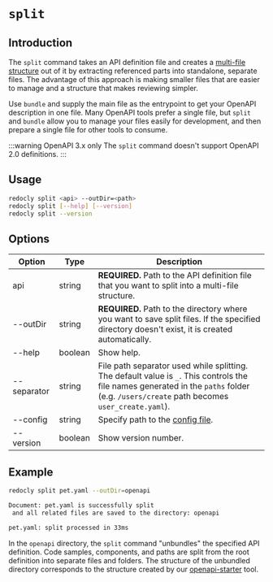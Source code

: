 # `split`

## Introduction

The `split` command takes an API definition file and creates a [multi-file structure](../../resources/multi-file-definitions.md) out of it by extracting referenced parts into standalone, separate files. The advantage of this approach is making smaller files that are easier to manage and a structure that makes reviewing simpler.

Use `bundle` and supply the main file as the entrypoint to get your OpenAPI description in one file. Many OpenAPI tools prefer a single file, but `split` and `bundle` allow you to manage your files easily for development, and then prepare a single file for other tools to consume.

:::warning OpenAPI 3.x only
The `split` command doesn't support OpenAPI 2.0 definitions.
:::

## Usage

```bash
redocly split <api> --outDir=<path>
redocly split [--help] [--version]
redocly split --version
```

## Options

Option | Type | Description
-- | -- | --
api | string | **REQUIRED.** Path to the API definition file that you want to split into a multi-file structure.
--outDir | string | **REQUIRED.** Path to the directory where you want to save split files. If the specified directory doesn't exist, it is created automatically.
--help | boolean | Show help.
--separator | string | File path separator used while splitting. The default value is `_`. This controls the file names generated in the `paths` folder (e.g. `/users/create` path becomes `user_create.yaml`).
--config | string | Specify path to the [config file](../configuration/index.mdx).
--version | boolean | Show version number.

## Example

```bash Command
redocly split pet.yaml --outDir=openapi
```

```bash Output
Document: pet.yaml is successfully split
 and all related files are saved to the directory: openapi

pet.yaml: split processed in 33ms
```

In the `openapi` directory, the `split` command "unbundles" the specified API definition. Code samples, components, and paths are split from the root definition into separate files and folders. The structure of the unbundled directory corresponds to the structure created by our [openapi-starter](https://github.com/Redocly/openapi-starter) tool.

